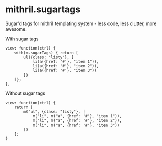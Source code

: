 mithril.sugartags
=================

Sugar'd tags for mithril templating system - less code, less clutter, more awesome.

With sugar tags

    view: function(ctrl) {
        with(m.sugarTags) { return [
            ul({class: "listy"}, [
                li(a({href: '#'}, "item 1")),
                li(a({href: '#'}, "item 2")),
                li(a({href: '#'}, "item 3"))
            ])
        ]};
    },

Without sugar tags

    view: function(ctrl) {
        return [
            m("ul", {class: "listy"}, [
                m("li", m("a", {href: '#'}, "item 1")),
                m("li", m("a", {href: '#'}, "item 2")),
                m("li", m("a", {href: '#'}, "item 3"))
            ])
        ];
    }
